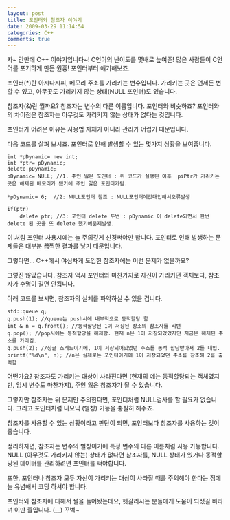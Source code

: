 ```yaml
---
layout: post
title: 포인터와 참조자 이야기
date: 2009-03-29 11:14:54
categories: C++
comments: true
---
```


자~ 간만에 C++ 이야기입니다~!
C언어의 난이도를 몇배로 높여준! 많은 사람들이 C언어를 포기하게 만든 원흉! 포인터부터 얘기해보죠.

포인터(*)란 아시다시피, 메모리 주소를 가리키는 변수입니다. 가리키는 곳은 언제든 변할 수 있고, 아무곳도 가리키지 않는 상태(NULL 포인터)도 있습니다.

참조자(&)란 뭘까요? 참조자는 변수의 다른 이름입니다. 포인터와 비슷하죠? 포인터와의 차이점은 참조자는 아무것도 가리키지 않는 상태가 없다는 것입니다.

포인터가 어려운 이유는 사용법 자체가 아니라 관리가 어렵기 때문입니다.

다음 코드를 살펴 보시죠. 포인터로 인해 발생할 수 있는 몇가지 상황을 보여줍니다.

    int *pDynamic= new int;
    int *ptr= pDynamic;
    delete pDynamic;
    pDynamic= NULL; //1. 주인 잃은 포인터 : 위 코드가 실행된 이후  piPtr가 가리키는 곳은 해제된 메모리가 됐기에 주인 잃은 포인터가됨.

    *pDynamic= 6;  //2: NULL포인터 참조 : NULL포인터에값대입해서오류발생 

    if(ptr)
        delete ptr; //3: 포인터 delete 두번 : pDynamic 이 delete되면서 한번 delete 된 곳을 또 delete 했기에문제발생.

이 처럼 포인터 사용시에는 늘 주의깊게 신경써야만 합니다. 포인터로 인해 발생하는 문제들은 대부분 끔찍한 결과를 낳기 때문입니다.

그렇다면... C++에서 야심차게 도입한 참조자에는 이런 문제가 없을까요?

그렇진 않았습니다. 참조자 역시 포인터와 마찬가지로 자신이 가리키던 객체보다, 참조자가 수명이 길면 안됩니다.

아래 코드를 보시면, 참조자의 실체를 파악하실 수 있을 겁니다.

    std::queue q;
    q.push(1); //queue는 push시에 내부적으로 동적할당 함
    int & n = q.front(); //동적할당된 1이 저장된 장소의 참조자를 리턴
    q.pop(); //pop시에는 동적할당을 해제함. 현재 n은 1이 저장되었었지만 지금은 해제된 주소를 가리킴. 
    q.push(2); //싱글 스레드이기에, 1이 저장되어있었던 주소를 동적 할당받아서 2를 대입.
    printf("%d\n", n); //n은 실제로는 포인터이기에 1이 저장되었던 주소를 참조해 2를 출력함

어떤가요? 참조자도 가리키는 대상이 사라진다면 (현재의 예는 동적할당되는 객체였지만, 임시 변수도 마찬가지), 주인 잃은 참조자가 될 수 있습니다.

그렇지만 참조자는 위 문제만 주의한다면, 포인터처럼 NULL검사를 할 필요가 없습니다. 그리고 포인터처럼 니모닉 (별칭) 기능을 충실히 해주죠.

참조자를 사용할 수 있는 상황이라고 판단이 되면, 포인터보다 참조자를 사용하는 것이 좋습니다.

정리하자면, 참조자는 변수의 별칭이기에 특정 변수의 다른 이름처럼 사용 가능합니다. NULL (아무것도 가리키지 않는) 상태가 없다면 참조자를, NULL 상태가 있거나 동적할당된 데이터를 관리하려면 포인터를 써야합니다.

또한, 포인터나 참조자 모두 자신이 가리키는 대상이 사라질 때를 주의해야 한다는 점에 늘 유념해서 코딩 하셔야 합니다.

포인터와 참조자에 대해서 썰을 늘어놨는데요, 헷갈리시는 분들에게 도움이 되셨길 바라며 이만 줄입니다. (__) 꾸벅~
